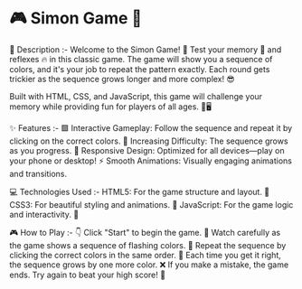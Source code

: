# 🎮 Simon Game 🎨
📝 Description :-
Welcome to the Simon Game! 🎉 Test your memory 🧠 and reflexes 🔥 in this classic game. The game will show you a sequence of colors, and it's your job to repeat the pattern exactly. Each round gets trickier as the sequence grows longer and more complex! 😎

Built with HTML, CSS, and JavaScript, this game will challenge your memory while providing fun for players of all ages. 🎨🖥️

✨ Features :-
🟩 Interactive Gameplay: Follow the sequence and repeat it by clicking on the correct colors.
🎯 Increasing Difficulty: The sequence grows as you progress.
📱 Responsive Design: Optimized for all devices—play on your phone or desktop!
⚡ Smooth Animations: Visually engaging animations and transitions.

💻 Technologies Used :-
HTML5: For the game structure and layout. 📄
CSS3: For beautiful styling and animations. 💅
JavaScript: For the game logic and interactivity. 🚀

🎮 How to Play :-
👇 Click "Start" to begin the game.
👀 Watch carefully as the game shows a sequence of flashing colors.
🎨 Repeat the sequence by clicking the correct colors in the same order.
🌟 Each time you get it right, the sequence grows by one more color.
❌ If you make a mistake, the game ends. Try again to beat your high score! 💯
